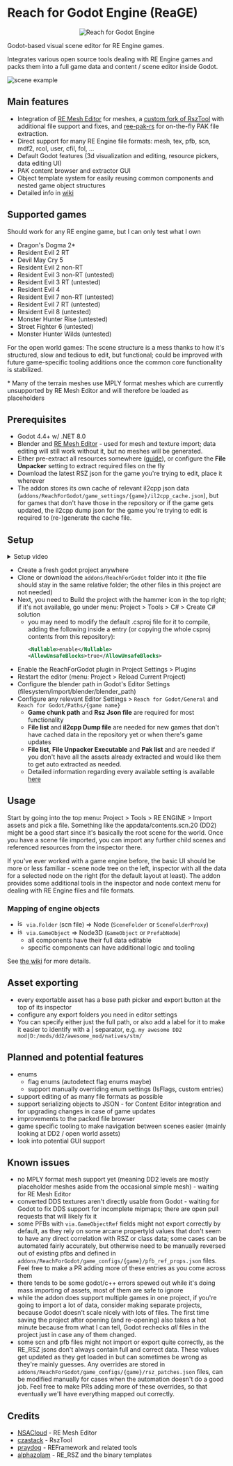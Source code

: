 # Reach for Godot Engine (ReaGE)
<p align="center">
  <img src="addons/ReachForGodot/icons/logo.png" alt="Reach for Godot Engine" />
</p>

Godot-based visual scene editor for RE Engine games.

Integrates various open source tools dealing with RE Engine games and packs them into a full game data and content / scene editor inside Godot.

![scene example](.gdignore/docs/images/scene.jpg)

## Main features
- Integration of [RE Mesh Editor](https://github.com/NSACloud/RE-Mesh-Editor) for meshes, a [custom fork of RszTool](https://github.com/kagenocookie/RszTool) with additional file support and fixes, and [ree-pak-rs](https://github.com/eigeen/ree-pak-rs) for on-the-fly PAK file extraction.
- Direct support for many RE Engine file formats: mesh, tex, pfb, scn, mdf2, rcol, user, cfil, fol, ...
- Default Godot features (3d visualization and editing, resource pickers, data editing UI)
- PAK content browser and extractor GUI
- Object template system for easily reusing common components and nested game object structures
- Detailed info in [wiki](https://github.com/kagenocookie/ReachForGodot/wiki)

## Supported games
Should work for any RE engine game, but I can only test what I own

- Dragon's Dogma 2*
- Resident Evil 2 RT
- Devil May Cry 5
- Resident Evil 2 non-RT
- Resident Evil 3 non-RT (untested)
- Resident Evil 3 RT (untested)
- Resident Evil 4
- Resident Evil 7 non-RT (untested)
- Resident Evil 7 RT (untested)
- Resident Evil 8 (untested)
- Monster Hunter Rise (untested)
- Street Fighter 6 (untested)
- Monster Hunter Wilds (untested)

For the open world games: The scene structure is a mess thanks to how it's structured, slow and tedious to edit, but functional; could be improved with future game-specific tooling additions once the common core functionality is stabilized.

\* Many of the terrain meshes use MPLY format meshes which are currently unsupported by RE Mesh Editor and will therefore be loaded as placeholders

## Prerequisites
- Godot 4.4+ w/ .NET 8.0
- Blender and [RE Mesh Editor](https://github.com/NSACloud/RE-Mesh-Editor) - used for mesh and texture import; data editing will still work without it, but no meshes will be generated.
- Either pre-extract all resources somewhere ([guide](https://github.com/Modding-Haven/REEngine-Modding-Documentation/wiki/Extracting-Game-Files)), or configure the **File Unpacker** setting to extract required files on the fly
- Download the latest RSZ json for the game you're trying to edit, place it wherever
- The addon stores its own cache of relevant il2cpp json data (`addons/ReachForGodot/game_settings/{game}/il2cpp_cache.json`), but for games that don't have those in the repository or if the game gets updated, the il2cpp dump json for the game you're trying to edit is required to (re-)generate the cache file.

## Setup
<details>
<summary>Setup video</summary>

(note: if you don't have all the assets unpacked, you can use "Open packed file browser" from the menu at 1:00 instead.)

https://github.com/user-attachments/assets/eb170792-2950-46b8-a020-3f5d710d79e1

</details>

- Create a fresh godot project anywhere
- Clone or download the `addons/ReachForGodot` folder into it (the file should stay in the same relative folder; the other files in this project are not needed)
- Next, you need to Build the project with the hammer icon in the top right; if it's not available, go under menu: Project > Tools > C# > Create C# solution
    - you may need to modify the default .csproj file for it to compile, adding the following inside a <PropertyGroup> entry (or copying the whole csproj contents from this repository):
        ```xml
        <Nullable>enable</Nullable>
	    <AllowUnsafeBlocks>true</AllowUnsafeBlocks>
        ```
- Enable the ReachForGodot plugin in Project Settings > Plugins
- Restart the editor (menu: Project > Reload Current Project)
- Configure the blender path in Godot's Editor Settings (filesystem/import/blender/blender_path)
- Configure any relevant Editor Settings > `Reach for Godot/General` and `Reach for Godot/Paths/{game name}`
    - **Game chunk path** and **Rsz Json file** are required for most functionality
    - **File list** and **il2cpp Dump file** are needed for new games that don't have cached data in the repository yet or when there's game updates
    - **File list**, **File Unpacker Executable** and **Pak list** and are needed if you don't have all the assets already extracted and would like them to get auto extracted as needed.
    - Detailed information regarding every available setting is available [here](https://github.com/kagenocookie/ReachForGodot/wiki/Addon-editor-settings)

## Usage
Start by going into the top menu: Project > Tools > RE ENGINE > Import assets and pick a file. Something like the appdata/contents.scn.20 (DD2) might be a good start since it's basically the root scene for the world. Once you have a scene file imported, you can import any further child scenes and referenced resources from the inspector there.

If you've ever worked with a game engine before, the basic UI should be more or less familiar - scene node tree on the left, inspector with all the data for a selected node on the right (for the default layout at least). The addon provides some additional tools in the inspector and node context menu for dealing with RE Engine files and file formats.

### Mapping of engine objects
- <img src="addons/ReachForGodot/icons/folder.png" alt="isolated" width="16"/> `via.Folder` (scn file) => Node (`SceneFolder` or `SceneFolderProxy`)
- <img src="addons/ReachForGodot/icons/gear.png" alt="isolated" width="16"/> `via.GameObject` => Node3D (`GameObject` or `PrefabNode`)
    - all components have their full data editable
    - specific components can have additional logic and tooling

See [the wiki](https://github.com/kagenocookie/ReachForGodot/wiki) for more details.

## Asset exporting
- every exportable asset has a base path picker and export button at the top of its inspector
- configure any export folders you need in editor settings
- You can specify either just the full path, or also add a label for it to make it easier to identify with a | separator, e.g. `my awesome DD2 mod|D:/mods/dd2/awesome_mod/natives/stm/`

## Planned and potential features
- enums
    - flag enums (autodetect flag enums maybe)
    - support manually overriding enum settings (IsFlags, custom entries)
- support editing of as many file formats as possible
- support serializing objects to JSON - for Content Editor integration and for upgrading changes in case of game updates
- improvements to the packed file browser
- game specific tooling to make navigation between scenes easier (mainly looking at DD2 / open world assets)
- look into potential GUI support

## Known issues
- no MPLY format mesh support yet (meaning DD2 levels are mostly placeholder meshes aside from the occasional simple mesh) - waiting for RE Mesh Editor
- converted DDS textures aren't directly usable from Godot - waiting for Godot to fix DDS support for incomplete mipmaps; there are open pull requests that will likely fix it
- some PFBs with `via.GameObjectRef` fields might not export correctly by default, as they rely on some arcane propertyId values that don't seem to have any direct correlation with RSZ or class data; some cases can be automated fairly accurately, but otherwise need to be manually reversed out of existing pfbs and defined in `addons/ReachForGodot/game_configs/{game}/pfb_ref_props.json` files. Feel free to make a PR adding more of these entries as you come across them
- there tends to be some godot/c++ errors spewed out while it's doing mass importing of assets, most of them are safe to ignore
- while the addon does support multiple games in one project, if you're going to import a lot of data, consider making separate projects, because Godot doesn't scale nicely with lots of files. The first time saving the project after opening (and re-opening) also takes a hot minute because from what I can tell, Godot rechecks _all_ files in the project just in case any of them changed.
- some scn and pfb files might not import or export quite correctly, as the RE_RSZ jsons don't always contain full and correct data. These values get updated as they get loaded in but can sometimes be wrong as they're mainly guesses. Any overrides are stored in `addons/ReachForGodot/game_configs/{game}/rsz_patches.json` files, can be modified manually for cases when the automation doesn't do a good job. Feel free to make PRs adding more of these overrides, so that eventually we'll have everything mapped out correctly.

## Credits
- [NSACloud](https://github.com/NSACloud) - RE Mesh Editor
- [czastack](https://github.com/czastack) - RszTool
- [praydog](https://github.com/praydog) - REFramework and related tools
- [alphazolam](https://github.com/alphazolam) - RE_RSZ and the binary templates
